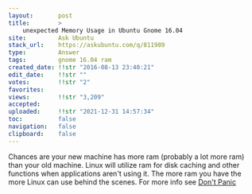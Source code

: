 ```yaml
---
layout:       post
title:        >
    unexpected Memory Usage in Ubuntu Gnome 16.04
site:         Ask Ubuntu
stack_url:    https://askubuntu.com/q/811989
type:         Answer
tags:         gnome 16.04 ram
created_date: !!str "2016-08-13 23:40:21"
edit_date:    !!str ""
votes:        !!str "2"
favorites:    
views:        !!str "3,209"
accepted:     
uploaded:     !!str "2021-12-31 14:57:34"
toc:          false
navigation:   false
clipboard:    false
---
```


Chances are your new machine has more ram (probably a lot more ram) than your old machine. Linux will utilize ram for disk caching and other functions when applications aren't using it. The more ram you have the more Linux can use behind the scenes. For more info see [Don't Panic][1]


  [1]: http://www.linuxatemyram.com/
